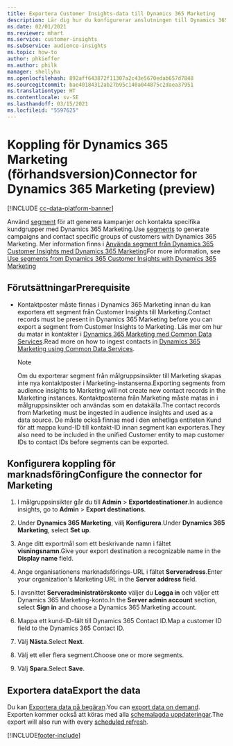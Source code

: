 ```yaml
---
title: Exportera Customer Insights-data till Dynamics 365 Marketing
description: Lär dig hur du konfigurerar anslutningen till Dynamics 365 Marketing.
ms.date: 02/01/2021
ms.reviewer: mhart
ms.service: customer-insights
ms.subservice: audience-insights
ms.topic: how-to
author: phkieffer
ms.author: philk
manager: shellyha
ms.openlocfilehash: 892aff643872f11307a2c43e5670edab657d7848
ms.sourcegitcommit: bae40184312ab27b95c140a044875c2daea37951
ms.translationtype: HT
ms.contentlocale: sv-SE
ms.lasthandoff: 03/15/2021
ms.locfileid: "5597625"
---
```

# <a name="connector-for-dynamics-365-marketing-preview"></a><span data-ttu-id="a7006-103">Koppling för Dynamics 365 Marketing (förhandsversion)</span><span class="sxs-lookup"><span data-stu-id="a7006-103">Connector for Dynamics 365 Marketing (preview)</span></span>

[!INCLUDE [cc-data-platform-banner](../includes/cc-data-platform-banner.md)]

<span data-ttu-id="a7006-104">Använd [segment](segments.md) för att generera kampanjer och kontakta specifika kundgrupper med Dynamics 365 Marketing.</span><span class="sxs-lookup"><span data-stu-id="a7006-104">Use [segments](segments.md) to generate campaigns and contact specific groups of customers with Dynamics 365 Marketing.</span></span> <span data-ttu-id="a7006-105">Mer information finns i [Använda segment från Dynamics 365 Customer Insights med Dynamics 365 Marketing](/dynamics365/marketing/customer-insights-segments)</span><span class="sxs-lookup"><span data-stu-id="a7006-105">For more information, see [Use segments from Dynamics 365 Customer Insights with Dynamics 365 Marketing](/dynamics365/marketing/customer-insights-segments)</span></span>

## <a name="prerequisite"></a><span data-ttu-id="a7006-106">Förutsättningar</span><span class="sxs-lookup"><span data-stu-id="a7006-106">Prerequisite</span></span>

- <span data-ttu-id="a7006-107">Kontaktposter måste finnas i Dynamics 365 Marketing innan du kan exportera ett segment från Customer Insights till Marketing.</span><span class="sxs-lookup"><span data-stu-id="a7006-107">Contact records must be present in Dynamics 365 Marketing before you can export a segment from Customer Insights to Marketing.</span></span> <span data-ttu-id="a7006-108">Läs mer om hur du matar in kontakter i [Dynamics 365 Marketing med Common Data Services](connect-power-query.md).</span><span class="sxs-lookup"><span data-stu-id="a7006-108">Read more on how to ingest contacts in [Dynamics 365 Marketing using Common Data Services](connect-power-query.md).</span></span>

  > [!NOTE]
  > <span data-ttu-id="a7006-109">Om du exporterar segment från målgruppsinsikter till Marketing skapas inte nya kontaktposter i Marketing-instanserna.</span><span class="sxs-lookup"><span data-stu-id="a7006-109">Exporting segments from audience insights to Marketing will not create new contact records in the Marketing instances.</span></span> <span data-ttu-id="a7006-110">Kontaktposterna från Marketing måste matas in i målgruppsinsikter och användas som en datakälla.</span><span class="sxs-lookup"><span data-stu-id="a7006-110">The contact records from Marketing must be ingested in audience insights and used as a data source.</span></span> <span data-ttu-id="a7006-111">De måste också finnas med i den enhetliga entiteten Kund för att mappa kund-ID till kontakt-ID innan segment kan exporteras.</span><span class="sxs-lookup"><span data-stu-id="a7006-111">They also need to be included in the unified Customer entity to map customer IDs to contact IDs before segments can be exported.</span></span>

## <a name="configure-the-connector-for-marketing"></a><span data-ttu-id="a7006-112">Konfigurera koppling för marknadsföring</span><span class="sxs-lookup"><span data-stu-id="a7006-112">Configure the connector for Marketing</span></span>

1. <span data-ttu-id="a7006-113">I målgruppsinsikter går du till **Admin** > **Exportdestinationer**.</span><span class="sxs-lookup"><span data-stu-id="a7006-113">In audience insights, go to **Admin** > **Export destinations**.</span></span>

1. <span data-ttu-id="a7006-114">Under **Dynamics 365 Marketing**, välj **Konfigurera**.</span><span class="sxs-lookup"><span data-stu-id="a7006-114">Under **Dynamics 365 Marketing**, select **Set up**.</span></span>

1. <span data-ttu-id="a7006-115">Ange ditt exportmål som ett beskrivande namn i fältet **visningsnamn**.</span><span class="sxs-lookup"><span data-stu-id="a7006-115">Give your export destination a recognizable name in the **Display name** field.</span></span>

1. <span data-ttu-id="a7006-116">Ange organisationens marknadsförings-URL i fältet **Serveradress**.</span><span class="sxs-lookup"><span data-stu-id="a7006-116">Enter your organization's Marketing URL in the **Server address** field.</span></span>

1. <span data-ttu-id="a7006-117">I avsnittet **Serveradministratörskonto** väljer du **Logga in** och väljer ett Dynamics 365 Marketing-konto.</span><span class="sxs-lookup"><span data-stu-id="a7006-117">In the **Server admin account** section, select **Sign in** and choose a Dynamics 365 Marketing account.</span></span>

1. <span data-ttu-id="a7006-118">Mappa ett kund-ID-fält till Dynamics 365 Contact ID.</span><span class="sxs-lookup"><span data-stu-id="a7006-118">Map a customer ID field to the Dynamics 365 Contact ID.</span></span>

1. <span data-ttu-id="a7006-119">Välj **Nästa**.</span><span class="sxs-lookup"><span data-stu-id="a7006-119">Select **Next**.</span></span>

1. <span data-ttu-id="a7006-120">Välj ett eller flera segment.</span><span class="sxs-lookup"><span data-stu-id="a7006-120">Choose one or more segments.</span></span>

1. <span data-ttu-id="a7006-121">Välj **Spara**.</span><span class="sxs-lookup"><span data-stu-id="a7006-121">Select **Save**.</span></span>

## <a name="export-the-data"></a><span data-ttu-id="a7006-122">Exportera data</span><span class="sxs-lookup"><span data-stu-id="a7006-122">Export the data</span></span>

<span data-ttu-id="a7006-123">Du kan [Exportera data på begäran](export-destinations.md).</span><span class="sxs-lookup"><span data-stu-id="a7006-123">You can [export data on demand](export-destinations.md).</span></span> <span data-ttu-id="a7006-124">Exporten kommer också att köras med alla [schemalagda uppdateringar](system.md#schedule-tab).</span><span class="sxs-lookup"><span data-stu-id="a7006-124">The export will also run with every [scheduled refresh](system.md#schedule-tab).</span></span>


[!INCLUDE[footer-include](../includes/footer-banner.md)]